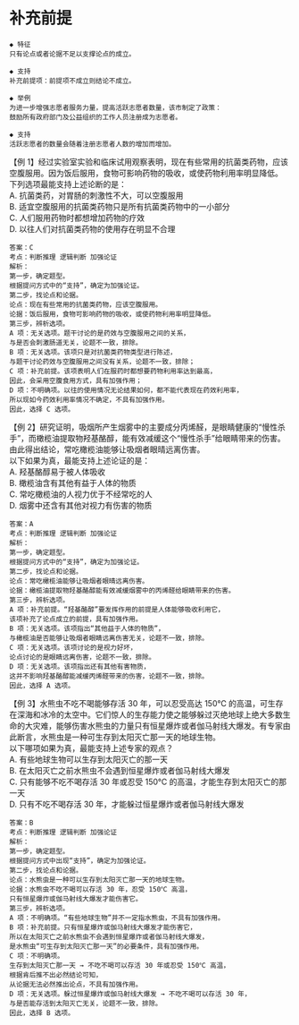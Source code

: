 # 补充前提

```
◆ 特征
只有论点或者论据不足以支撑论点的成立。

◆ 支持
补充前提项：前提项不成立则结论不成立。
```

```
◆ 举例
为进一步增强志愿者服务力量，提高活跃志愿者数量，该市制定了政策：
鼓励所有政府部门及公益组织的工作人员注册成为志愿者。

◆ 支持
活跃志愿者的数量会随着注册志愿者人数的增加而增加。
```

【例 1】经过实验室实验和临床试用观察表明，现在有些常用的抗菌类药物，应该空腹服用。因为饭后服用，食物可影响药物的吸收，或使药物利用率明显降低。  
下列选项最能支持上述论断的是：  
A. 抗菌类药，对胃肠的刺激性不大，可以空腹服用  
B. 适宜空腹服用的抗菌类药物只是所有抗菌类药物中的一小部分  
C. 人们服用药物时都想增加药物的疗效  
D. 以往人们对抗菌类药物的使用存在明显不合理

```
答案：C
考点：判断推理 逻辑判断 加强论证
解析：
第一步，确定题型。
根据提问方式中的“支持”，确定为加强论证。
第二步，找论点和论据。
论点：现在有些常用的抗菌类药物，应该空腹服用。
论据：饭后服用，食物可影响药物的吸收，或使药物利用率明显降低。
第三步，辨析选项。
A 项：无关选项。题干讨论的是药效与空腹服用之间的关系，
与是否会刺激肠道无关，论题不一致，排除。
B 项：无关选项。该项只是对抗菌类药物类型进行陈述，
与题干讨论药效与空腹服用之间没有关系，论题不一致，排除；
C 项：补充前提。该项表明人们在服药时都想要药物利用率达到最高，
因此，会采用空腹食用方式，具有加强作用；
D 项：不明确项。以往的使用情况无论结果如何，都不能代表现在药效利用率，
所以现如今药效利用率情况不确定，不具有加强作用。
因此，选择 C 选项。
```

【例 2】研究证明，吸烟所产生烟雾中的主要成分丙烯醛，是眼睛健康的“慢性杀手”，而橄榄油提取物羟基酪醇，能有效减缓这个“慢性杀手”给眼睛带来的伤害。由此得出结论，常吃橄榄油能够让吸烟者眼晴远离伤害。  
以下如果为真，最能支持上述论证的是：  
A. 羟基酪醇易于被人体吸收  
B. 橄榄油含有其他有益于人体的物质  
C. 常吃橄榄油的人视力优于不经常吃的人  
D. 烟雾中还含有其他对视力有伤害的物质

```
答案：A
考点：判断推理 逻辑判断 加强论证
解析：
第一步，确定题型。
根据提问方式中的“支持”，确定为加强论证。
第二步，找论点和论据。
论点：常吃橄榄油能够让吸烟者眼晴远离伤害。
论据：橄榄油提取物羟基酪醇能有效减缓烟雾中的丙烯醛给眼睛带来的伤害。
第三步，辨析选项。
A 项：补充前提。“羟基酪醇”要发挥作用的前提是人体能够吸收利用它，
该项补充了论点成立的前提，具有加强作用。
B 项：无关选项。该项指出“其他益于人体的物质”，
与橄榄油是否能够让吸烟者眼睛远离伤害无关，论题不一致，排除。
C 项：无关选项。该项讨论的是视力好坏，
论点讨论的是眼睛远离伤害，论题不一致，排除。
D 项：无关选项。该项指出还有其他有害物质，
这并不影响羟基酪醇能减缓丙烯醛带来的伤害，论题不一致，排除。
因此，选择 A 选项。
```

【例 3】水熊虫不吃不喝能够存活 30 年，可以忍受高达 150℃ 的高温，可生存在深海和冰冷的太空中。它们惊人的生存能力使之能够躲过灭绝地球上绝大多数生命的大灾难，能够伤害水熊虫的力量只有恒星爆炸或者伽马射线大爆发。有专家由此断言，水熊虫是一种可生存到太阳灭亡那一天的地球生物。  
以下哪项如果为真，最能支持上述专家的观点？  
A. 有些地球生物可以生存到太阳灭亡的那一天  
B. 在太阳灭亡之前水熊虫不会遇到恒星爆炸或者伽马射线大爆发  
C. 只有能够不吃不喝存活 30 年或忍受 150℃ 的高温，才能生存到太阳灭亡的那一天  
D. 只有不吃不喝存活 30 年，才能躲过恒星爆炸或者伽马射线大爆发

```
答案：B
考点：判断推理 逻辑判断 加强论证
解析：
第一步，确定题型。
根据提问方式中出现“支持”，确定为加强论证。
第二步，找论点和论据。
论点：水熊虫是一种可以生存到太阳灭亡那一天的地球生物。
论据：水熊虫不吃不喝可以存活 30 年，忍受 150℃ 高温，
只有恒星爆炸或伽马射线大爆发才能伤害它。
第三步，辨析选项。
A 项：不明确项。“有些地球生物”并不一定指水熊虫，不具有加强作用。
B 项：补充前提。只有恒星爆炸或伽马射线大爆发才能伤害它，
所以在太阳灭亡之前水熊虫不会遇到恒星爆炸或者伽马射线大爆发，
是水熊虫“可生存到太阳灭亡那一天”的必要条件，具有加强作用。
C 项：不明确项。
生存到太阳灭亡那一天 → 不吃不喝可以存活 30 年或忍受 150℃ 高温，
根据肯后推不出必然结论可知，
从论据无法必然推出论点，不具有加强作用。
D 项：无关选项。躲过恒星爆炸或伽马射线大爆发 → 不吃不喝可以存活 30 年，
与是否能存活到太阳灭亡无关，论题不一致，排除。
因此，选择 B 选项。
```

